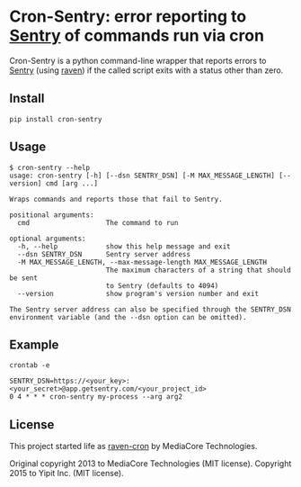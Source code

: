 Cron-Sentry: error reporting to [Sentry](https://getsentry.com/) of commands run via cron
================================================

Cron-Sentry is a python command-line wrapper that reports errors to [Sentry](http://getsentry.com) (using [raven](https://github.com/getsentry/raven-python)) if the called script exits with a status other than zero.

Install
-------

`pip install cron-sentry`

Usage
-----

```
$ cron-sentry --help
usage: cron-sentry [-h] [--dsn SENTRY_DSN] [-M MAX_MESSAGE_LENGTH] [--version] cmd [arg ...]

Wraps commands and reports those that fail to Sentry.

positional arguments:
  cmd                   The command to run

optional arguments:
  -h, --help            show this help message and exit
  --dsn SENTRY_DSN      Sentry server address
  -M MAX_MESSAGE_LENGTH, --max-message-length MAX_MESSAGE_LENGTH
                        The maximum characters of a string that should be sent
                        to Sentry (defaults to 4094)
  --version             show program's version number and exit

The Sentry server address can also be specified through the SENTRY_DSN
environment variable (and the --dsn option can be omitted).
```

Example
-------

`crontab -e`
```
SENTRY_DSN=https://<your_key>:<your_secret>@app.getsentry.com/<your_project_id>
0 4 * * * cron-sentry my-process --arg arg2
```


License
-------

This project started life as [raven-cron](https://github.com/mediacore/raven-cron) by MediaCore Technologies.

Original copyright 2013 to MediaCore Technologies (MIT license).
Copyright 2015 to Yipit Inc. (MIT license).
